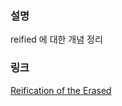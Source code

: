 ### 설명
reified 에 대한 개념 정리

### 링크
[Reification of the Erased](https://www.notion.so/Reification-of-the-Erased-b3257fcee3a84d9b9aebbb68f39cc52d)
